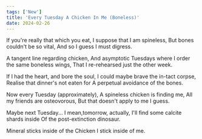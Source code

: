 ```yaml
---
tags: ['New']
title: 'Every Tuesday A Chicken In Me (Boneless)'
date: 2024-02-26
---
```


If you're really that which you eat,
I suppose that I am spineless,
But bones couldn't be so vital,
And so I guess I must digress.

A tangent line regarding chicken,
And asymptotic Tuesdays where
I order the same boneless wings,
That I re-rehearsed just the other week.

If I had the heart, and bore the soul,
I could maybe brave the in-tact corpse,
Realise that dinner's not eaten for
A perpetual avoidance of the bones.

Now every Tuesday (approximately),
A spineless chicken is finding me,
All my friends are osteovorous,
But that doesn't apply to me I guess.

Maybe next Tuesday...
I mean,tomorrow, actually,
I'll find some calcite shards inside
Of the post-extinction dinosaur.

Mineral sticks inside of the
Chicken I stick inside of me.
